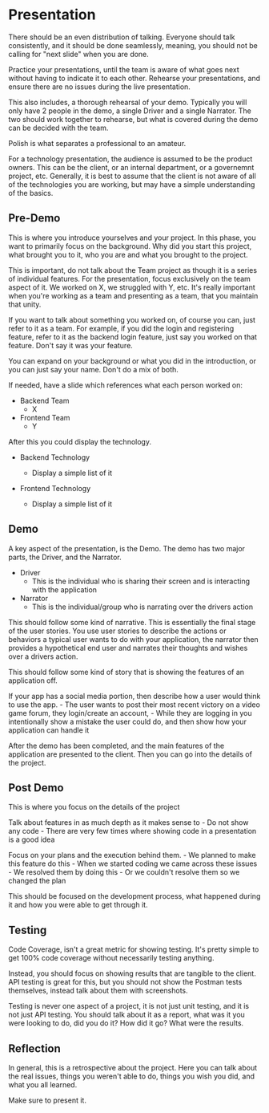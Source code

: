 # Presentation

There should be an even distribution of talking. Everyone should talk consistently, and it should be done seamlessly, meaning, you should not be calling for "next slide" when you are done.

Practice your presentations, until the team is aware of what goes next without having to indicate it to each other. Rehearse your presentations, and ensure there are no issues during the live presentation.

This also includes, a thorough rehearsal of your demo. Typically you will only have 2 people in the demo, a single Driver and a single Narrator. The two should work together to rehearse, but what is covered during the demo can be decided with the team. 

Polish is what separates a professional to an amateur. 

For a technology presentation, the audience is assumed to be the product owners. This can be the client, or an internal department, or a governemnt project, etc. Generally, it is best to assume that the client is not aware of all of the technologies you are working, but may have a simple understanding of the basics.

## Pre-Demo

This is where you introduce yourselves and your project. In this phase, you want to primarily focus on the background. Why did you start this project, what brought you to it, who you are and what you brought to the project.

This is important, do not talk about the Team project as though it is a series of individual features. For the presentation, focus exclusively on the team aspect of it. We worked on X, we struggled with Y, etc. It's really important when you're working as a team and presenting as a team, that you maintain that unity.

If you want to talk about something you worked on, of course you can, just refer to it as a team. For example, if you did the login and registering feature, refer to it as the backend login feature, just say you worked on that feature. Don't say it was your feature. 

You can expand on your background or what you did in the introduction, or you can just say your name. Don't do a mix of both. 

If needed, have a slide which references what each person worked on:

- Backend Team
    - X
- Frontend Team
    - Y

After this you could display the technology.

- Backend Technology
    - Display a simple list of it

- Frontend Technology
    - Display a simple list of it

## Demo

A key aspect of the presentation, is the Demo. The demo has two major parts, the Driver, and the Narrator.

- Driver
    - This is the individual who is sharing their screen and is interacting with the application
- Narrator
    - This is the individual/group who is narrating over the drivers action

This should follow some kind of narrative. This is essentially the final stage of the user stories. You use user stories to describe the actions or behaviors a typical user wants to do with your application, the narrator then provides a hypothetical end user and narrates their thoughts and wishes over a drivers action.

This should follow some kind of story that is showing the features of an application off.

If your app has a social media portion, then describe how a user would think to use the app.
    - The user wants to post their most recent victory on a video game forum, they login/create an account,
        - While they are logging in you intentionally show a mistake the user could do, and then show how your application can handle it


After the demo has been completed, and the main features of the application are presented to the client. Then you can go into the details of the project.


## Post Demo

This is where you focus on the details of the project

Talk about features in as much depth as it makes sense to
    - Do not show any code
    - There are very few times where showing code in a presentation is a good idea

Focus on your plans and the execution behind them.
    - We planned to make this feature do this
        - When we started coding we came across these issues
        - We resolved them by doing this
            - Or we couldn't resolve them so we changed the plan

This should be focused on the development process, what happened during it and how you were able to get through it.


## Testing

Code Coverage, isn't a great metric for showing testing. It's pretty simple to get 100% code coverage without necessarily testing anything.

Instead, you should focus on showing results that are tangible to the client. API testing is great for this, but you should not show the Postman tests themselves, instead talk about them with screenshots.

Testing is never one aspect of a project, it is not just unit testing, and it is not just API testing. You should talk about it as a report, what was it you were looking to do, did you do it? How did it go? What were the results.


## Reflection

In general, this is a retrospective about the project. Here you can talk about the real issues, things you weren't able to do, things you wish you did, and what you all learned.

Make sure to present it.



